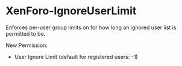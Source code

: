 XenForo-IgnoreUserLimit
======================

Enforces per-user group limits on for how long an ignored user list is permitted to be.

New Permission:
- User Ignore Limit (default for registered users: -1)